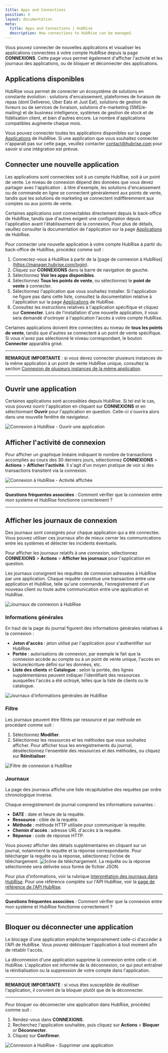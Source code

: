 ```yaml
---
title: Apps and Connections
position: 4
layout: documentation
meta:
  title: Apps and Connections | HubRise
  description: How connections to HubRise can be managed.
---
```


Vous pouvez connecter de nouvelles applications et visualiser les applications connectées à votre compte HubRise depuis la page **CONNEXIONS**. Cette page vous permet également d'afficher l'activité et les journaux des applications, ou de bloquer et déconnecter des applications.

## Applications disponibles

HubRise vous permet de connecter un écosystème de solutions en constante évolution : solutions d'encaissement, plateformes de livraison de repas (dont Deliveroo, Uber Eats et Just Eat), solutions de gestion de livreurs ou de services de livraison, solutions d'e-marketing (SMS/e-mailing) et de business intelligence, systèmes de gestion de stock et de fidélisation client, et bien d'autres encore. Le nombre d'applications compatibles augmente chaque mois.

Vous pouvez connecter toutes les applications disponibles sur la page [Applications](/apps) de HubRise. Si une application que vous souhaitez connecter n'apparaît pas sur cette page, veuillez contacter [contact@hubrise.com](mailto:contact@hubrise.com) pour savoir si une intégration est prévue.

## Connecter une nouvelle application

Les applications sont connectées soit à un compte HubRise, soit à un point de vente. Le niveau de connexion dépend des données que vous devez partager avec l'application : à titre d'exemple, les solutions d'encaissement ou de commande en ligne se connectent généralement aux points de vente, tandis que les solutions de marketing se connectent indifféremment aux comptes ou aux points de vente.

Certaines applications sont connectables directement depuis le back-office de HubRise, tandis que d'autres exigent une configuration depuis l'application avant l'établissement de la connexion. Pour plus de détails, veuillez consulter la documentation de l'application sur la page [Applications](/apps) de HubRise.

Pour connecter une nouvelle application à votre compte HubRise à partir du back-office de HubRise, procédez comme suit :

1. Connectez-vous à HubRise à partir de la [page de connexion à HubRise] (https://manager.hubrise.com/login).
1. Cliquez sur **CONNEXIONS** dans la barre de navigation de gauche.
1. Sélectionnez **Voir les apps disponibles**.
1. Sélectionnez **Tous les points de vente**, ou sélectionnez le **point de vente** à connecter.
1. Sélectionnez l'application que vous souhaitez installer. Si l'application ne figure pas dans cette liste, consultez la documentation relative à l'application sur la page [Applications](/apps) de HubRise.
1. Consultez les instructions relatives à l'application spécifique et cliquez sur **Connecter**. Lors de l'installation d'une nouvelle application, il vous sera demandé d'octroyer à l'application l'accès à votre compte HubRise.

Certaines applications doivent être connectées au niveau de **tous les points de vente**, tandis que d'autres se connectent à un point de vente spécifique. Si vous n'avez pas sélectionné le niveau correspondant, le bouton **Connecter** apparaîtra grisé.

---

**REMARQUE IMPORTANTE** : si vous devez connecter plusieurs instances de la même application à un point de vente HubRise unique, consultez la section [Connexion de plusieurs instances de la même application](/docs/faqs/connect-multiple-instances-same-app).

---

## Ouvrir une application

Certaines applications sont accessibles depuis HubRise. Si tel est le cas, vous pouvez ouvrir l'application en cliquant sur **CONNEXIONS** et en sélectionnant **Ouvrir** pour l'application en question. Celle-ci s'ouvrira alors dans une nouvelle fenêtre de navigateur.

![Connexion à HubRise - Ouvrir une application](../images/011-fr-2x-connections-open-app.png)

## Afficher l'activité de connexion

Pour afficher un graphique linéaire indiquant le nombre de transactions accomplies au cours des 30 derniers jours, sélectionnez **CONNEXIONS** > **Actions** > **Afficher l'activité**. Il s'agit d'un moyen pratique de voir si des transactions transitent via la connexion.

![Connexion à HubRise - Activité affichée](../images/080-fr-connection-activity.png)

---

**Questions fréquentes associées** : <Link to="/docs/faqs/check-connection-between-my-system-and-hubrise/">Comment vérifier que la connexion entre mon système et HubRise fonctionne correctement ?</Link>

---

## Afficher les journaux de connexion

Des journaux sont consignés pour chaque application qui a été connectée. Vous pouvez utiliser ces journaux afin de mieux cerner les communications entre les systèmes et détecter les incidents éventuels.

Pour afficher les journaux relatifs à une connexion, sélectionnez **CONNEXIONS** > **Actions** > **Afficher les journaux** pour l'application en question.

Les journaux consignent les requêtes de connexion adressées à HubRise par une application. Chaque requête constitue une transaction entre une application et HubRise, telle qu'une commande, l'enregistrement d'un nouveau client ou toute autre communication entre une application et HubRise.

![Journaux de connexion à HubRise](../images/050-fr-2x-connection-logs.png)

### Informations générales

En haut de la page du journal figurent des informations générales relatives à la connexion :

- **Jeton d'accès** : jeton utilisé par l'application pour s'authentifier sur HubRise.
- **Portée** : autorisations de connexion, par exemple le fait que la connexion accède au compte ou à un point de vente unique, l'accès en lecture/écriture défini sur les données, etc.
- **Liste des clients** et **Catalogue** : selon la portée, des lignes supplémentaires peuvent indiquer l'identifiant des ressources auxquelles l'accès a été octroyé, telles que la liste de clients ou le catalogue.

![Journaux d'informations générales de HubRise](../images/051-fr-2x-general-information-logs.png)

### Filtre

Les journaux peuvent être filtrés par ressource et par méthode en procédant comme suit :

1. Sélectionnez **Modifier**.
1. Sélectionnez les ressources et les méthodes que vous souhaitez afficher. Pour afficher tous les enregistrements du journal, désélectionnez l'ensemble des ressources et des méthodes, ou cliquez sur **Réinitialiser**.

![Filtre de connexion à HubRise](../images/052-fr-2x-filter-logs.png)

### Journaux

La page des journaux affiche une liste récapitulative des requêtes par ordre chronologique inverse.

Chaque enregistrement de journal comprend les informations suivantes :

- **DATE** : date et heure de la requête.
- **Ressource** : cible de la requête.
- **Méthode** : méthode HTTP utilisée pour communiquer la requête.
- **Chemin d'accès** : adresse URL d'accès à la requête.
- **Réponse** : code de réponse HTTP.

Vous pouvez afficher des détails supplémentaires en cliquant sur un journal, notamment la requête et la réponse correspondante. Pour télécharger la requête ou la réponse, sélectionnez l'icône de téléchargement. <InlineImage width="15" height="14">![Icône de téléchargement](../images/058-download.png)</InlineImage>. La requête ou la réponse sélectionnée sera délivrée sous forme de fichier JSON.

Pour plus d'informations, voir la rubrique [Interprétation des journaux dans HubRise](/docs/hubrise-logs). Pour une référence complète sur l'API HubRise, voir la [page de référence de l'API HubRise](/developers/api/general-concepts).

---

**Questions fréquentes associées** : <Link to="/docs/faqs/check-connection-between-my-system-and-hubrise/">Comment vérifier que la connexion entre mon système et HubRise fonctionne correctement ?</Link>

---

## Bloquer ou déconnecter une application

Le blocage d'une application empêche temporairement celle-ci d'accéder à l'API de HubRise. Vous pouvez débloquer l'application à tout moment afin de rétablir l'accès.

La déconnexion d'une application supprime la connexion entre celle-ci et HubRise. L'application est informée de la déconnexion, ce qui peut entraîner la réinitialisation ou la suppression de votre compte dans l'application.

---

**REMARQUE IMPORTANTE** : si vous êtes susceptible de réutiliser l'application, il convient de la bloquer plutôt que de la déconnecter.

---

Pour bloquer ou déconnecter une application dans HubRise, procédez comme suit :

1. Rendez-vous dans **CONNEXIONS**.
2. Recherchez l'application souhaitée, puis cliquez sur **Actions** > **Bloquer** or **Déconnecter**.
3. Cliquez sur **Confirmer**.

![Connexion à HubRise - Supprimer une application](../images/014-fr-2x-connections-disconnect-app.png)
